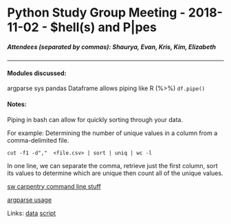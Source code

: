 # Python Study Group Meeting - 2018-11-02 - $hell(s) and P|pes

##### Attendees (separated by commas): Shaurya, Evan, Kris, Kim, Elizabeth
---

#### Modules discussed:

argparse
sys
pandas Dataframe allows piping like R (%>%) `df.pipe()`

#### Notes:

Piping in bash can allow for quickly sorting through your data.

For example: Determining the number of unique values in a column from a comma-delimited file.

```shell
cut -f1 -d","  <file.csv> | sort | uniq | wc -l
```

In one line, we can separate the comma, retrieve just the first column, sort its values to determine which are unique then count all of the unique values.


[sw carpentry command line stuff](http://swcarpentry.github.io/python-novice-inflammation/10-cmdline/index.html)

[argparse usage](https://docs.python.org/3/library/argparse.html#usage)

Links:
[data](http://swcarpentry.github.io/python-novice-inflammation/data/python-novice-inflammation-data.zip)
[script](mean.py)
